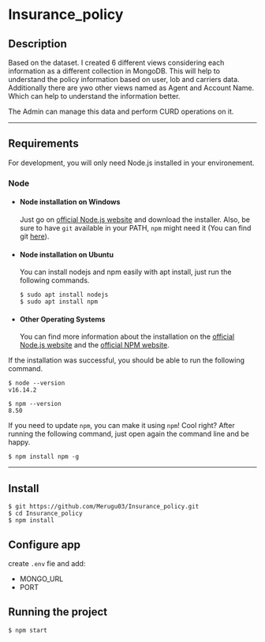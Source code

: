 # Insurance_policy

## Description

Based on the dataset. I created 6 different views considering each information as a different collection in MongoDB. This will help to understand the  policy information based on user, lob and carriers data. Additionally there are ywo other views named as Agent and Account Name. Which can help to understand the information better.

The Admin can manage this data and perform CURD operations on it.

---
## Requirements

For development, you will only need Node.js installed in your environement.

### Node
- #### Node installation on Windows

  Just go on [official Node.js website](https://nodejs.org/) and download the installer.
Also, be sure to have `git` available in your PATH, `npm` might need it (You can find git [here](https://git-scm.com/)).

- #### Node installation on Ubuntu

  You can install nodejs and npm easily with apt install, just run the following commands.

      $ sudo apt install nodejs
      $ sudo apt install npm

- #### Other Operating Systems
  You can find more information about the installation on the [official Node.js website](https://nodejs.org/) and the [official NPM website](https://npmjs.org/).

If the installation was successful, you should be able to run the following command.

    $ node --version
    v16.14.2

    $ npm --version
    8.50

If you need to update `npm`, you can make it using `npm`! Cool right? After running the following command, just open again the command line and be happy.

    $ npm install npm -g

---

## Install

    $ git https://github.com/Merugu03/Insurance_policy.git
    $ cd Insurance_policy
    $ npm install

## Configure app

create `.env` fie and add:

- MONGO_URL
- PORT

## Running the project

    $ npm start
